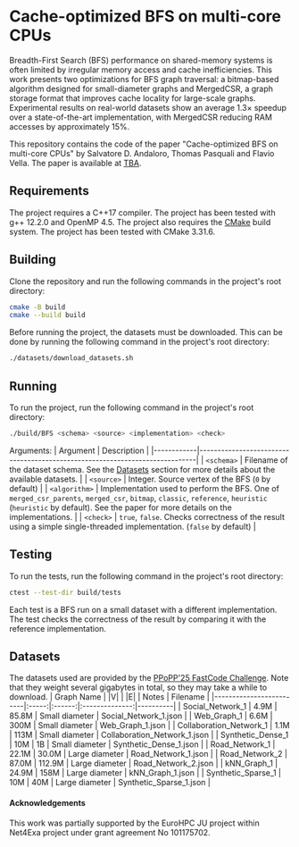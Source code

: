# Cache-optimized BFS on multi-core CPUs

Breadth-First Search (BFS) performance on shared-memory systems is often limited by irregular memory access and cache inefficiencies. This work presents two optimizations for BFS graph traversal: a bitmap-based algorithm designed for small-diameter graphs and MergedCSR, a graph storage format that improves cache locality for large-scale graphs. Experimental results on real-world datasets show an average 1.3× speedup over a state-of-the-art implementation, with MergedCSR reducing RAM accesses by approximately 15%.

This repository contains the code of the paper "Cache-optimized BFS on multi-core CPUs" by Salvatore D. Andaloro, Thomas Pasquali and Flavio Vella. The paper is available at [TBA]().

## Requirements
The project requires a C++17 compiler. The project has been tested with g++ 12.2.0 and OpenMP 4.5. The project also requires the [CMake](https://cmake.org/) build system. The project has been tested with CMake 3.31.6.

## Building
Clone the repository and run the following commands in the project's root directory:
```bash
cmake -B build
cmake --build build
```

Before running the project, the datasets must be downloaded. This can be done by running the following command in the project's root directory:
```bash
./datasets/download_datasets.sh
```

## Running
To run the project, run the following command in the project's root directory:
```bash
./build/BFS <schema> <source> <implementation> <check>
```
Arguments:
  | Argument   | Description |
  |------------|-----------------------------------------------------------------------------|
  | `<schema>` | Filename of the dataset schema. See the [Datasets](#datasets) section for more details about the available datasets. |
  | `<source>` | Integer. Source vertex of the BFS (`0` by default) |
  | `<algorithm>` | Implementation used to perform the BFS. One of `merged_csr_parents`, `merged_csr`, `bitmap`, `classic`, `reference`, `heuristic` (`heuristic` by default). See the paper for more details on the implementations. |
  | `<check>`  | `true`, `false`. Checks correctness of the result using a simple single-threaded implementation. (`false` by default) |

## Testing

To run the tests, run the following command in the project's root directory:
```bash
ctest --test-dir build/tests
```
Each test is a BFS run on a small dataset with a different implementation. The test checks the correctness of the result by comparing it with the reference implementation.

## Datasets
The datasets used are provided by the [PPoPP'25 FastCode Challenge](https://fastcode.org/events/fastcode-challenge/spe4ic/#dataset-diversity). Note that they weight several gigabytes in total, so they may take a while to download.
|        Graph Name       | \|V\| |  \|E\| |      Notes     | Filename |
|-------------------------|:-----:|:------:|:--------------:|----------|
| Social_Network_1        | 4.9M  | 85.8M  | Small diameter | Social_Network_1.json |
| Web_Graph_1             | 6.6M  | 300M   | Small diameter | Web_Graph_1.json |
| Collaboration_Network_1 | 1.1M  | 113M   | Small diameter | Collaboration_Network_1.json |
| Synthetic_Dense_1       | 10M   | 1B     | Small diameter | Synthetic_Dense_1.json |
| Road_Network_1          | 22.1M | 30.0M  | Large diameter | Road_Network_1.json |
| Road_Network_2          | 87.0M | 112.9M | Large diameter | Road_Network_2.json |
| kNN_Graph_1             | 24.9M | 158M   | Large diameter | kNN_Graph_1.json |
| Synthetic_Sparse_1      | 10M   | 40M    | Large diameter | Synthetic_Sparse_1.json |

#### Acknowledgements
This work was partially supported by the EuroHPC JU project within Net4Exa project under grant agreement No 101175702.